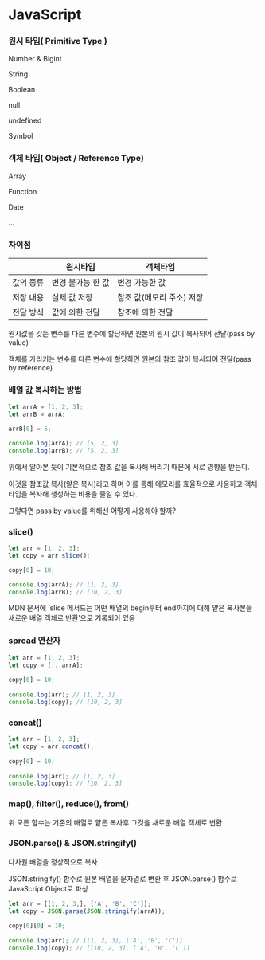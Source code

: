 # JavaScript

### 원시 타입( Primitive Type )

Number & Bigint

String

Boolean

null

undefined

Symbol

### 객체 타입( Object / Reference Type)

Array

Function

Date

…

### 차이점

|  | 원시타입 | 객체타입 |
| --- | --- | --- |
| 값의 종류 | 변경 불가능 한 값 | 변경 가능한 값 |
| 저장 내용 | 실제 값 저장  | 참조 값(메모리 주소) 저장 |
| 전달 방식 | 값에 의한 전달 | 참조에 의한 전달 |

원시값을 갖는 변수를 다른 변수에 할당하면 원본의 원시 값이 복사되어 전달(pass by value)

객체를 가리키는 변수를 다른 변수에 할당하면 원본의 참조 값이 복사되어 전달(pass by reference)

### 배열 값 복사하는 방법

```jsx
let arrA = [1, 2, 3];
let arrB = arrA;

arrB[0] = 5;

console.log(arrA); // [5, 2, 3]
console.log(arrB); // [5, 2, 3]
```

위에서 알아본 듯이 기본적으로 참조 값을 복사해 버리기 때문에 서로 영향을 받는다.

이것을 참조값 복사(얕은 복사)라고 하며 이를 통해 메모리를 효율적으로 사용하고 객체 타입을 복사해 생성하는 비용을 줄일 수 있다.

그렇다면 pass by value를 위해선 어떻게 사용해야 할까?

### slice()

```jsx
let arr = [1, 2, 3];
let copy = arr.slice();

copy[0] = 10;

console.log(arrA); // [1, 2, 3]
console.log(arrB); // [10, 2, 3]
```

MDN 문서에 ‘slice 메서드는 어떤 배열의 begin부터 end까지에 대해 얕은 복사본을 새로운 배열 객체로 반환’으로 기록되어 있음

### spread 연산자

```jsx
let arr = [1, 2, 3];
let copy = [...arrA];
 
copy[0] = 10;
 
console.log(arr); // [1, 2, 3]
console.log(copy); // [10, 2, 3]
```

### concat()

```jsx
let arr = [1, 2, 3];
let copy = arr.concat();
 
copy[0] = 10;
 
console.log(arr); // [1, 2, 3]
console.log(copy); // [10, 2, 3]
```

### map(), filter(), reduce(), from()

위 모든 함수는 기존의 배열로 얕은 복사후 그것을 새로운 배열 객체로 변환

### JSON.parse() & JSON.stringify()

다차원 배열을 정상적으로 복사

JSON.stringify() 함수로 원본 배열을 문자열로 변환 후 JSON.parse() 함수로 JavaScript Object로 파싱

```jsx
let arr = [[1, 2, 3,], ['A', 'B', 'C']];
let copy = JSON.parse(JSON.stringify(arrA));
 
copy[0][0] = 10;
 
console.log(arr); // [[1, 2, 3], ['A', 'B', 'C']]
console.log(copy); // [[10, 2, 3], ['A', 'B', 'C']]

```